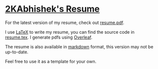 # [2KAbhishek's Resume](./resume.pdf)

For the latest version of my resume, check out [resume.pdf](./resume.pdf).

I use [LaTeX](https://www.latex-project.org/) to write my resume, you can find the source code in [resume.tex](./resume.tex).
I generate pdfs using [Overleaf](https://www.overleaf.com/).

The resume is also available in [markdown](./resume.md) format, this version may not be up-to-date.

Feel free to use it as a template for your own.
